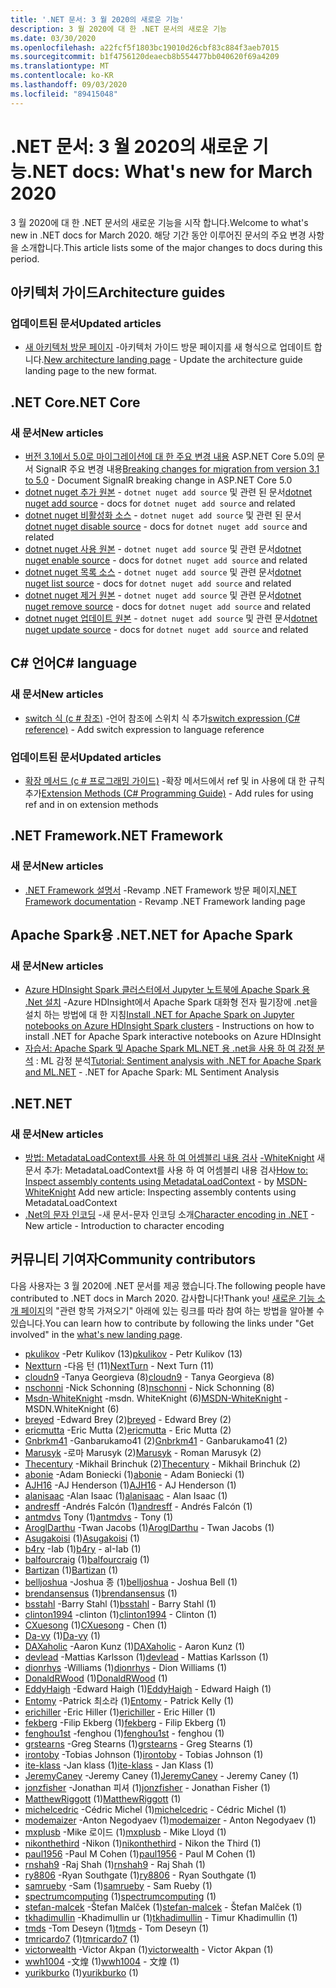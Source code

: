 ```yaml
---
title: '.NET 문서: 3 월 2020의 새로운 기능'
description: 3 월 2020에 대 한 .NET 문서의 새로운 기능
ms.date: 03/30/2020
ms.openlocfilehash: a22fcf5f1803bc19010d26cbf83c884f3aeb7015
ms.sourcegitcommit: b1f4756120deaecb8b554477bb040620f69a4209
ms.translationtype: MT
ms.contentlocale: ko-KR
ms.lasthandoff: 09/03/2020
ms.locfileid: "89415048"
---
```

# <a name="net-docs-whats-new-for-march-2020"></a><span data-ttu-id="93305-103">.NET 문서: 3 월 2020의 새로운 기능</span><span class="sxs-lookup"><span data-stu-id="93305-103">.NET docs: What's new for March 2020</span></span>

<span data-ttu-id="93305-104">3 월 2020에 대 한 .NET 문서의 새로운 기능을 시작 합니다.</span><span class="sxs-lookup"><span data-stu-id="93305-104">Welcome to what's new in .NET docs for March 2020.</span></span> <span data-ttu-id="93305-105">해당 기간 동안 이루어진 문서의 주요 변경 사항을 소개합니다.</span><span class="sxs-lookup"><span data-stu-id="93305-105">This article lists some of the major changes to docs during this period.</span></span>

## <a name="architecture-guides"></a><span data-ttu-id="93305-106">아키텍처 가이드</span><span class="sxs-lookup"><span data-stu-id="93305-106">Architecture guides</span></span>

### <a name="updated-articles"></a><span data-ttu-id="93305-107">업데이트된 문서</span><span class="sxs-lookup"><span data-stu-id="93305-107">Updated articles</span></span>

- <span data-ttu-id="93305-108">[새 아키텍처 방문 페이지](../architecture/index.yml) -아키텍처 가이드 방문 페이지를 새 형식으로 업데이트 합니다.</span><span class="sxs-lookup"><span data-stu-id="93305-108">[New architecture landing page](../architecture/index.yml) - Update the architecture guide landing page to the new format.</span></span>

## <a name="net-core"></a><span data-ttu-id="93305-109">.NET Core</span><span class="sxs-lookup"><span data-stu-id="93305-109">.NET Core</span></span>

### <a name="new-articles"></a><span data-ttu-id="93305-110">새 문서</span><span class="sxs-lookup"><span data-stu-id="93305-110">New articles</span></span>

- <span data-ttu-id="93305-111">[버전 3.1에서 5.0로 마이그레이션에 대 한 주요 변경 내용](../core/compatibility/3.1-5.0.md) ASP.NET Core 5.0의 문서 SignalR 주요 변경 내용</span><span class="sxs-lookup"><span data-stu-id="93305-111">[Breaking changes for migration from version 3.1 to 5.0](../core/compatibility/3.1-5.0.md) - Document SignalR breaking change in ASP.NET Core 5.0</span></span>
- <span data-ttu-id="93305-112">[dotnet nuget 추가 원본](../core/tools/dotnet-nuget-add-source.md) - `dotnet nuget add source` 및 관련 된 문서</span><span class="sxs-lookup"><span data-stu-id="93305-112">[dotnet nuget add source](../core/tools/dotnet-nuget-add-source.md) - docs for `dotnet nuget add source` and related</span></span>
- <span data-ttu-id="93305-113">[dotnet nuget 비활성화 소스](../core/tools/dotnet-nuget-disable-source.md) - `dotnet nuget add source` 및 관련 된 문서</span><span class="sxs-lookup"><span data-stu-id="93305-113">[dotnet nuget disable source](../core/tools/dotnet-nuget-disable-source.md) - docs for `dotnet nuget add source` and related</span></span>
- <span data-ttu-id="93305-114">[dotnet nuget 사용 원본](../core/tools/dotnet-nuget-enable-source.md) - `dotnet nuget add source` 및 관련 문서</span><span class="sxs-lookup"><span data-stu-id="93305-114">[dotnet nuget enable source](../core/tools/dotnet-nuget-enable-source.md) - docs for `dotnet nuget add source` and related</span></span>
- <span data-ttu-id="93305-115">[dotnet nuget 목록 소스](../core/tools/dotnet-nuget-list-source.md) - `dotnet nuget add source` 및 관련 문서</span><span class="sxs-lookup"><span data-stu-id="93305-115">[dotnet nuget list source](../core/tools/dotnet-nuget-list-source.md) - docs for `dotnet nuget add source` and related</span></span>
- <span data-ttu-id="93305-116">[dotnet nuget 제거 원본](../core/tools/dotnet-nuget-remove-source.md) - `dotnet nuget add source` 및 관련 문서</span><span class="sxs-lookup"><span data-stu-id="93305-116">[dotnet nuget remove source](../core/tools/dotnet-nuget-remove-source.md) - docs for `dotnet nuget add source` and related</span></span>
- <span data-ttu-id="93305-117">[dotnet nuget 업데이트 원본](../core/tools/dotnet-nuget-update-source.md) - `dotnet nuget add source` 및 관련 문서</span><span class="sxs-lookup"><span data-stu-id="93305-117">[dotnet nuget update source](../core/tools/dotnet-nuget-update-source.md) - docs for `dotnet nuget add source` and related</span></span>

## <a name="c-language"></a><span data-ttu-id="93305-118">C# 언어</span><span class="sxs-lookup"><span data-stu-id="93305-118">C# language</span></span>

### <a name="new-articles"></a><span data-ttu-id="93305-119">새 문서</span><span class="sxs-lookup"><span data-stu-id="93305-119">New articles</span></span>

- <span data-ttu-id="93305-120">[switch 식 (c # 참조)](../csharp/language-reference/operators/switch-expression.md) -언어 참조에 스위치 식 추가</span><span class="sxs-lookup"><span data-stu-id="93305-120">[switch expression (C# reference)](../csharp/language-reference/operators/switch-expression.md) - Add switch expression to language reference</span></span>

### <a name="updated-articles"></a><span data-ttu-id="93305-121">업데이트된 문서</span><span class="sxs-lookup"><span data-stu-id="93305-121">Updated articles</span></span>

- <span data-ttu-id="93305-122">[확장 메서드 (c # 프로그래밍 가이드)](../csharp/programming-guide/classes-and-structs/extension-methods.md) -확장 메서드에서 ref 및 in 사용에 대 한 규칙 추가</span><span class="sxs-lookup"><span data-stu-id="93305-122">[Extension Methods (C# Programming Guide)](../csharp/programming-guide/classes-and-structs/extension-methods.md) - Add rules for using ref and in on extension methods</span></span>

## <a name="net-framework"></a><span data-ttu-id="93305-123">.NET Framework</span><span class="sxs-lookup"><span data-stu-id="93305-123">.NET Framework</span></span>

### <a name="new-articles"></a><span data-ttu-id="93305-124">새 문서</span><span class="sxs-lookup"><span data-stu-id="93305-124">New articles</span></span>

- <span data-ttu-id="93305-125">[.NET Framework 설명서](../framework/index.yml) -Revamp .NET Framework 방문 페이지</span><span class="sxs-lookup"><span data-stu-id="93305-125">[.NET Framework documentation](../framework/index.yml) - Revamp .NET Framework landing page</span></span>

## <a name="net-for-apache-spark"></a><span data-ttu-id="93305-126">Apache Spark용 .NET</span><span class="sxs-lookup"><span data-stu-id="93305-126">.NET for Apache Spark</span></span>

### <a name="new-articles"></a><span data-ttu-id="93305-127">새 문서</span><span class="sxs-lookup"><span data-stu-id="93305-127">New articles</span></span>

- <span data-ttu-id="93305-128">[Azure HDInsight Spark 클러스터에서 Jupyter 노트북에 Apache Spark 용 .Net 설치](../spark/how-to-guides/hdinsight-notebook-installation.md) -Azure HDInsight에서 Apache Spark 대화형 전자 필기장에 .net을 설치 하는 방법에 대 한 지침</span><span class="sxs-lookup"><span data-stu-id="93305-128">[Install .NET for Apache Spark on Jupyter notebooks on Azure HDInsight Spark clusters](../spark/how-to-guides/hdinsight-notebook-installation.md) - Instructions on how to install .NET for Apache Spark interactive notebooks on Azure HDInsight</span></span>
- <span data-ttu-id="93305-129">[자습서: Apache Spark 및 Apache Spark ML.NET 용 .net을 사용 하 여 감정 분석](../spark/tutorials/ml-sentiment-analysis.md) : ML 감정 분석</span><span class="sxs-lookup"><span data-stu-id="93305-129">[Tutorial: Sentiment analysis with .NET for Apache Spark and ML.NET](../spark/tutorials/ml-sentiment-analysis.md) - .NET for Apache Spark: ML Sentiment Analysis</span></span>

## <a name="net"></a><span data-ttu-id="93305-130">.NET</span><span class="sxs-lookup"><span data-stu-id="93305-130">.NET</span></span>

### <a name="new-articles"></a><span data-ttu-id="93305-131">새 문서</span><span class="sxs-lookup"><span data-stu-id="93305-131">New articles</span></span>

- <span data-ttu-id="93305-132">[방법: MetadataLoadContext를 사용 하 여 어셈블리 내용 검사](../standard/assembly/inspect-contents-using-metadataloadcontext.md) [-WhiteKnight](https://github.com/MSDN-WhiteKnight) 새 문서 추가: MetadataLoadContext를 사용 하 여 어셈블리 내용 검사</span><span class="sxs-lookup"><span data-stu-id="93305-132">[How to: Inspect assembly contents using MetadataLoadContext](../standard/assembly/inspect-contents-using-metadataloadcontext.md) - by [MSDN-WhiteKnight](https://github.com/MSDN-WhiteKnight) Add new article: Inspecting assembly contents using MetadataLoadContext</span></span>
- <span data-ttu-id="93305-133">[.Net의 문자 인코딩](../standard/base-types/character-encoding-introduction.md) -새 문서-문자 인코딩 소개</span><span class="sxs-lookup"><span data-stu-id="93305-133">[Character encoding in .NET](../standard/base-types/character-encoding-introduction.md) - New article - Introduction to character encoding</span></span>

## <a name="community-contributors"></a><span data-ttu-id="93305-134">커뮤니티 기여자</span><span class="sxs-lookup"><span data-stu-id="93305-134">Community contributors</span></span>

<span data-ttu-id="93305-135">다음 사용자는 3 월 2020에 .NET 문서를 제공 했습니다.</span><span class="sxs-lookup"><span data-stu-id="93305-135">The following people have contributed to .NET docs in March 2020.</span></span> <span data-ttu-id="93305-136">감사합니다!</span><span class="sxs-lookup"><span data-stu-id="93305-136">Thank you!</span></span> <span data-ttu-id="93305-137">[새로운 기능 소개 페이지](index.yml)의 "관련 항목 가져오기" 아래에 있는 링크를 따라 참여 하는 방법을 알아볼 수 있습니다.</span><span class="sxs-lookup"><span data-stu-id="93305-137">You can learn how to contribute by following the links under "Get involved" in the [what's new landing page](index.yml).</span></span>

- <span data-ttu-id="93305-138">[pkulikov](https://github.com/pkulikov) -Petr Kulikov (13)</span><span class="sxs-lookup"><span data-stu-id="93305-138">[pkulikov](https://github.com/pkulikov) - Petr Kulikov (13)</span></span>
- <span data-ttu-id="93305-139">[Nextturn](https://github.com/NextTurn) -다음 턴 (11)</span><span class="sxs-lookup"><span data-stu-id="93305-139">[NextTurn](https://github.com/NextTurn) - Next Turn (11)</span></span>
- <span data-ttu-id="93305-140">[cloudn9](https://github.com/cloudn9) -Tanya Georgieva (8)</span><span class="sxs-lookup"><span data-stu-id="93305-140">[cloudn9](https://github.com/cloudn9) - Tanya Georgieva (8)</span></span>
- <span data-ttu-id="93305-141">[nschonni](https://github.com/nschonni) -Nick Schonning (8)</span><span class="sxs-lookup"><span data-stu-id="93305-141">[nschonni](https://github.com/nschonni) - Nick Schonning (8)</span></span>
- <span data-ttu-id="93305-142">[Msdn-WhiteKnight](https://github.com/MSDN-WhiteKnight) -msdn. WhiteKnight (6)</span><span class="sxs-lookup"><span data-stu-id="93305-142">[MSDN-WhiteKnight](https://github.com/MSDN-WhiteKnight) - MSDN.WhiteKnight (6)</span></span>
- <span data-ttu-id="93305-143">[breyed](https://github.com/breyed) -Edward Brey (2)</span><span class="sxs-lookup"><span data-stu-id="93305-143">[breyed](https://github.com/breyed) - Edward Brey (2)</span></span>
- <span data-ttu-id="93305-144">[ericmutta](https://github.com/ericmutta) -Eric Mutta (2)</span><span class="sxs-lookup"><span data-stu-id="93305-144">[ericmutta](https://github.com/ericmutta) - Eric Mutta (2)</span></span>
- <span data-ttu-id="93305-145">[Gnbrkm41](https://github.com/Gnbrkm41) -Ganbarukamo41 (2)</span><span class="sxs-lookup"><span data-stu-id="93305-145">[Gnbrkm41](https://github.com/Gnbrkm41) - Ganbarukamo41 (2)</span></span>
- <span data-ttu-id="93305-146">[Marusyk](https://github.com/Marusyk) -로마 Marusyk (2)</span><span class="sxs-lookup"><span data-stu-id="93305-146">[Marusyk](https://github.com/Marusyk) - Roman Marusyk (2)</span></span>
- <span data-ttu-id="93305-147">[Thecentury](https://github.com/Thecentury) -Mikhail Brinchuk (2)</span><span class="sxs-lookup"><span data-stu-id="93305-147">[Thecentury](https://github.com/Thecentury) - Mikhail Brinchuk (2)</span></span>
- <span data-ttu-id="93305-148">[abonie](https://github.com/abonie) -Adam Boniecki (1)</span><span class="sxs-lookup"><span data-stu-id="93305-148">[abonie](https://github.com/abonie) - Adam Boniecki (1)</span></span>
- <span data-ttu-id="93305-149">[AJH16](https://github.com/AJH16) -AJ Henderson (1)</span><span class="sxs-lookup"><span data-stu-id="93305-149">[AJH16](https://github.com/AJH16) - AJ Henderson (1)</span></span>
- <span data-ttu-id="93305-150">[alanisaac](https://github.com/alanisaac) -Alan Isaac (1)</span><span class="sxs-lookup"><span data-stu-id="93305-150">[alanisaac](https://github.com/alanisaac) - Alan Isaac (1)</span></span>
- <span data-ttu-id="93305-151">[andresff](https://github.com/andresff) -Andrés Falcón (1)</span><span class="sxs-lookup"><span data-stu-id="93305-151">[andresff](https://github.com/andresff) - Andrés Falcón (1)</span></span>
- <span data-ttu-id="93305-152">[antmdvs](https://github.com/antmdvs) Tony (1)</span><span class="sxs-lookup"><span data-stu-id="93305-152">[antmdvs](https://github.com/antmdvs) - Tony (1)</span></span>
- <span data-ttu-id="93305-153">[AroglDarthu](https://github.com/AroglDarthu) -Twan Jacobs (1)</span><span class="sxs-lookup"><span data-stu-id="93305-153">[AroglDarthu](https://github.com/AroglDarthu) - Twan Jacobs (1)</span></span>
- <span data-ttu-id="93305-154">[Asugakoisi](https://github.com/Asugakoisi) (1)</span><span class="sxs-lookup"><span data-stu-id="93305-154">[Asugakoisi](https://github.com/Asugakoisi) (1)</span></span>
- <span data-ttu-id="93305-155">[b4ry](https://github.com/b4ry) -Iab (1)</span><span class="sxs-lookup"><span data-stu-id="93305-155">[b4ry](https://github.com/b4ry) - aI-Iab (1)</span></span>
- <span data-ttu-id="93305-156">[balfourcraig](https://github.com/balfourcraig) (1)</span><span class="sxs-lookup"><span data-stu-id="93305-156">[balfourcraig](https://github.com/balfourcraig) (1)</span></span>
- <span data-ttu-id="93305-157">[Bartizan](https://github.com/Bartizan) (1)</span><span class="sxs-lookup"><span data-stu-id="93305-157">[Bartizan](https://github.com/Bartizan) (1)</span></span>
- <span data-ttu-id="93305-158">[belljoshua](https://github.com/belljoshua) -Joshua 종 (1)</span><span class="sxs-lookup"><span data-stu-id="93305-158">[belljoshua](https://github.com/belljoshua) - Joshua Bell (1)</span></span>
- <span data-ttu-id="93305-159">[brendansensus](https://github.com/brendansensus) (1)</span><span class="sxs-lookup"><span data-stu-id="93305-159">[brendansensus](https://github.com/brendansensus) (1)</span></span>
- <span data-ttu-id="93305-160">[bsstahl](https://github.com/bsstahl) -Barry Stahl (1)</span><span class="sxs-lookup"><span data-stu-id="93305-160">[bsstahl](https://github.com/bsstahl) - Barry Stahl (1)</span></span>
- <span data-ttu-id="93305-161">[clinton1994](https://github.com/clinton1994) -clinton (1)</span><span class="sxs-lookup"><span data-stu-id="93305-161">[clinton1994](https://github.com/clinton1994) - Clinton (1)</span></span>
- <span data-ttu-id="93305-162">[CXuesong](https://github.com/CXuesong) (1)</span><span class="sxs-lookup"><span data-stu-id="93305-162">[CXuesong](https://github.com/CXuesong) - Chen (1)</span></span>
- <span data-ttu-id="93305-163">[Da-vy](https://github.com/Da-vy) (1)</span><span class="sxs-lookup"><span data-stu-id="93305-163">[Da-vy](https://github.com/Da-vy) (1)</span></span>
- <span data-ttu-id="93305-164">[DAXaholic](https://github.com/DAXaholic) -Aaron Kunz (1)</span><span class="sxs-lookup"><span data-stu-id="93305-164">[DAXaholic](https://github.com/DAXaholic) - Aaron Kunz (1)</span></span>
- <span data-ttu-id="93305-165">[devlead](https://github.com/devlead) -Mattias Karlsson (1)</span><span class="sxs-lookup"><span data-stu-id="93305-165">[devlead](https://github.com/devlead) - Mattias Karlsson (1)</span></span>
- <span data-ttu-id="93305-166">[dionrhys](https://github.com/dionrhys) -Williams (1)</span><span class="sxs-lookup"><span data-stu-id="93305-166">[dionrhys](https://github.com/dionrhys) - Dion Williams (1)</span></span>
- <span data-ttu-id="93305-167">[DonaldRWood](https://github.com/DonaldRWood) (1)</span><span class="sxs-lookup"><span data-stu-id="93305-167">[DonaldRWood](https://github.com/DonaldRWood) (1)</span></span>
- <span data-ttu-id="93305-168">[EddyHaigh](https://github.com/EddyHaigh) -Edward Haigh (1)</span><span class="sxs-lookup"><span data-stu-id="93305-168">[EddyHaigh](https://github.com/EddyHaigh) - Edward Haigh (1)</span></span>
- <span data-ttu-id="93305-169">[Entomy](https://github.com/Entomy) -Patrick 최소라 (1)</span><span class="sxs-lookup"><span data-stu-id="93305-169">[Entomy](https://github.com/Entomy) - Patrick Kelly (1)</span></span>
- <span data-ttu-id="93305-170">[erichiller](https://github.com/erichiller) -Eric Hiller (1)</span><span class="sxs-lookup"><span data-stu-id="93305-170">[erichiller](https://github.com/erichiller) - Eric Hiller (1)</span></span>
- <span data-ttu-id="93305-171">[fekberg](https://github.com/fekberg) -Filip Ekberg (1)</span><span class="sxs-lookup"><span data-stu-id="93305-171">[fekberg](https://github.com/fekberg) - Filip Ekberg (1)</span></span>
- <span data-ttu-id="93305-172">[fenghou1st](https://github.com/fenghou1st) -fenghou (1)</span><span class="sxs-lookup"><span data-stu-id="93305-172">[fenghou1st](https://github.com/fenghou1st) - fenghou (1)</span></span>
- <span data-ttu-id="93305-173">[grstearns](https://github.com/grstearns) -Greg Stearns (1)</span><span class="sxs-lookup"><span data-stu-id="93305-173">[grstearns](https://github.com/grstearns) - Greg Stearns (1)</span></span>
- <span data-ttu-id="93305-174">[irontoby](https://github.com/irontoby) -Tobias Johnson (1)</span><span class="sxs-lookup"><span data-stu-id="93305-174">[irontoby](https://github.com/irontoby) - Tobias Johnson (1)</span></span>
- <span data-ttu-id="93305-175">[ite-klass](https://github.com/ite-klass) -Jan klass (1)</span><span class="sxs-lookup"><span data-stu-id="93305-175">[ite-klass](https://github.com/ite-klass) - Jan Klass (1)</span></span>
- <span data-ttu-id="93305-176">[JeremyCaney](https://github.com/JeremyCaney) -Jeremy Caney (1)</span><span class="sxs-lookup"><span data-stu-id="93305-176">[JeremyCaney](https://github.com/JeremyCaney) - Jeremy Caney (1)</span></span>
- <span data-ttu-id="93305-177">[jonzfisher](https://github.com/jonzfisher) -Jonathan 피셔 (1)</span><span class="sxs-lookup"><span data-stu-id="93305-177">[jonzfisher](https://github.com/jonzfisher) - Jonathan Fisher (1)</span></span>
- <span data-ttu-id="93305-178">[MatthewRiggott](https://github.com/MatthewRiggott) (1)</span><span class="sxs-lookup"><span data-stu-id="93305-178">[MatthewRiggott](https://github.com/MatthewRiggott) (1)</span></span>
- <span data-ttu-id="93305-179">[michelcedric](https://github.com/michelcedric) -Cédric Michel (1)</span><span class="sxs-lookup"><span data-stu-id="93305-179">[michelcedric](https://github.com/michelcedric) - Cédric Michel (1)</span></span>
- <span data-ttu-id="93305-180">[modemaizer](https://github.com/modemaizer) -Anton Negodyaev (1)</span><span class="sxs-lookup"><span data-stu-id="93305-180">[modemaizer](https://github.com/modemaizer) - Anton Negodyaev (1)</span></span>
- <span data-ttu-id="93305-181">[mxplusb](https://github.com/mxplusb) -Mike 로이드 (1)</span><span class="sxs-lookup"><span data-stu-id="93305-181">[mxplusb](https://github.com/mxplusb) - Mike Lloyd (1)</span></span>
- <span data-ttu-id="93305-182">[nikonthethird](https://github.com/nikonthethird) -Nikon (1)</span><span class="sxs-lookup"><span data-stu-id="93305-182">[nikonthethird](https://github.com/nikonthethird) - Nikon the Third (1)</span></span>
- <span data-ttu-id="93305-183">[paul1956](https://github.com/paul1956) -Paul M Cohen (1)</span><span class="sxs-lookup"><span data-stu-id="93305-183">[paul1956](https://github.com/paul1956) - Paul M Cohen (1)</span></span>
- <span data-ttu-id="93305-184">[rnshah9](https://github.com/rnshah9) -Raj Shah (1)</span><span class="sxs-lookup"><span data-stu-id="93305-184">[rnshah9](https://github.com/rnshah9) - Raj Shah (1)</span></span>
- <span data-ttu-id="93305-185">[ry8806](https://github.com/ry8806) -Ryan Southgate (1)</span><span class="sxs-lookup"><span data-stu-id="93305-185">[ry8806](https://github.com/ry8806) - Ryan Southgate (1)</span></span>
- <span data-ttu-id="93305-186">[samrueby](https://github.com/samrueby) -Sam (1)</span><span class="sxs-lookup"><span data-stu-id="93305-186">[samrueby](https://github.com/samrueby) - Sam Rueby (1)</span></span>
- <span data-ttu-id="93305-187">[spectrumcomputing](https://github.com/spectrumcomputing) (1)</span><span class="sxs-lookup"><span data-stu-id="93305-187">[spectrumcomputing](https://github.com/spectrumcomputing) (1)</span></span>
- <span data-ttu-id="93305-188">[stefan-malcek](https://github.com/stefan-malcek) -Štefan Malček (1)</span><span class="sxs-lookup"><span data-stu-id="93305-188">[stefan-malcek](https://github.com/stefan-malcek) - Štefan Malček (1)</span></span>
- <span data-ttu-id="93305-189">[tkhadimullin](https://github.com/tkhadimullin) -Khadimullin ur (1)</span><span class="sxs-lookup"><span data-stu-id="93305-189">[tkhadimullin](https://github.com/tkhadimullin) - Timur Khadimullin (1)</span></span>
- <span data-ttu-id="93305-190">[tmds](https://github.com/tmds) -Tom Deseyn (1)</span><span class="sxs-lookup"><span data-stu-id="93305-190">[tmds](https://github.com/tmds) - Tom Deseyn (1)</span></span>
- <span data-ttu-id="93305-191">[tmricardo7](https://github.com/tmricardo7) (1)</span><span class="sxs-lookup"><span data-stu-id="93305-191">[tmricardo7](https://github.com/tmricardo7) (1)</span></span>
- <span data-ttu-id="93305-192">[victorwealth](https://github.com/victorwealth) -Victor Akpan (1)</span><span class="sxs-lookup"><span data-stu-id="93305-192">[victorwealth](https://github.com/victorwealth) - Victor Akpan (1)</span></span>
- <span data-ttu-id="93305-193">[wwh1004](https://github.com/wwh1004) -文煌 (1)</span><span class="sxs-lookup"><span data-stu-id="93305-193">[wwh1004](https://github.com/wwh1004) - 文煌 (1)</span></span>
- <span data-ttu-id="93305-194">[yurikburko](https://github.com/yurikburko) (1)</span><span class="sxs-lookup"><span data-stu-id="93305-194">[yurikburko](https://github.com/yurikburko) (1)</span></span>
